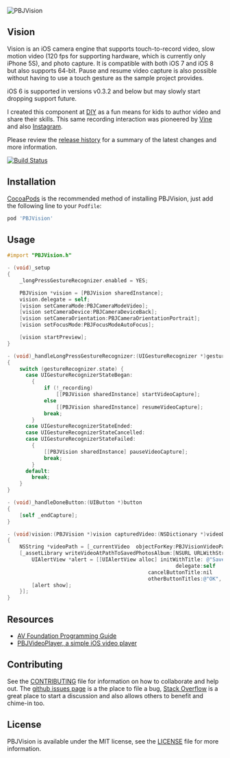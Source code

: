 ![PBJVision](https://raw.github.com/piemonte/PBJVision/master/pbj.gif)

## Vision

Vision is an iOS camera engine that supports touch-to-record video, slow motion video (120 fps for supporting hardware, which is currently only iPhone 5S), and photo capture. It is compatible with both iOS 7 and iOS 8 but also supports 64-bit. Pause and resume video capture is also possible without having to use a touch gesture as the sample project provides.

iOS 6 is supported in versions v0.3.2 and below but may slowly start dropping support future.

I created this component at [DIY](http://diy.org) as a fun means for kids to author video and share their skills. This same recording interaction was pioneered by [Vine](http://vine.co) and also [Instagram](http://instagram.com).

Please review the [release history](https://github.com/piemonte/PBJVision/releases) for a summary of the latest changes and more information.

[![Build Status](https://travis-ci.org/piemonte/PBJVision.svg?branch=master)](https://travis-ci.org/piemonte/PBJVision)

## Installation

[CocoaPods](http://cocoapods.org) is the recommended method of installing PBJVision, just add the following line to your `Podfile`:

```ruby
pod 'PBJVision'
```

## Usage
```objective-c
#import "PBJVision.h"
```

```objective-c
- (void)_setup
{
    _longPressGestureRecognizer.enabled = YES;

    PBJVision *vision = [PBJVision sharedInstance];
    vision.delegate = self;
    [vision setCameraMode:PBJCameraModeVideo];
    [vision setCameraDevice:PBJCameraDeviceBack];
    [vision setCameraOrientation:PBJCameraOrientationPortrait];
    [vision setFocusMode:PBJFocusModeAutoFocus];

    [vision startPreview];
}
```

```objective-c
- (void)_handleLongPressGestureRecognizer:(UIGestureRecognizer *)gestureRecognizer
{
    switch (gestureRecognizer.state) {
      case UIGestureRecognizerStateBegan:
        {
            if (!_recording)
                [[PBJVision sharedInstance] startVideoCapture];
            else
                [[PBJVision sharedInstance] resumeVideoCapture];
            break;
        }
      case UIGestureRecognizerStateEnded:
      case UIGestureRecognizerStateCancelled:
      case UIGestureRecognizerStateFailed:
        {
            [[PBJVision sharedInstance] pauseVideoCapture];
            break;
        }
      default:
        break;
    }
}
```

```objective-c
- (void)_handleDoneButton:(UIButton *)button
{
    [self _endCapture];
}
```

```objective-c
- (void)vision:(PBJVision *)vision capturedVideo:(NSDictionary *)videoDict error:(NSError *)error
{   
    NSString *videoPath = [_currentVideo  objectForKey:PBJVisionVideoPathKey];
    [_assetLibrary writeVideoAtPathToSavedPhotosAlbum:[NSURL URLWithString:videoPath] completionBlock:^(NSURL *assetURL, NSError *error1) {
        UIAlertView *alert = [[UIAlertView alloc] initWithTitle: @"Saved!" message: @"Saved to the camera roll."
                                                       delegate:self
                                              cancelButtonTitle:nil
                                              otherButtonTitles:@"OK", nil];
        [alert show];
    }];
}
```

## Resources

* [AV Foundation Programming Guide](https://developer.apple.com/library/ios/documentation/AudioVideo/Conceptual/AVFoundationPG/Articles/00_Introduction.html)
* [PBJVideoPlayer, a simple iOS video player](https://github.com/piemonte/PBJVideoPlayer)

## Contributing

See the [CONTRIBUTING](https://github.com/piemonte/PBJVision/blob/master/CONTRIBUTING.md) file for information on how to collaborate and help out. The [github issues page](https://github.com/piemonte/PBJVision/issues) is a the place to file a bug, [Stack Overflow](http://stackoverflow.com/questions/tagged/pbjvision) is a great place to start a discussion and also allows others to benefit and chime-in too.

## License

PBJVision is available under the MIT license, see the [LICENSE](https://github.com/piemonte/PBJVision/blob/master/LICENSE) file for more information.
